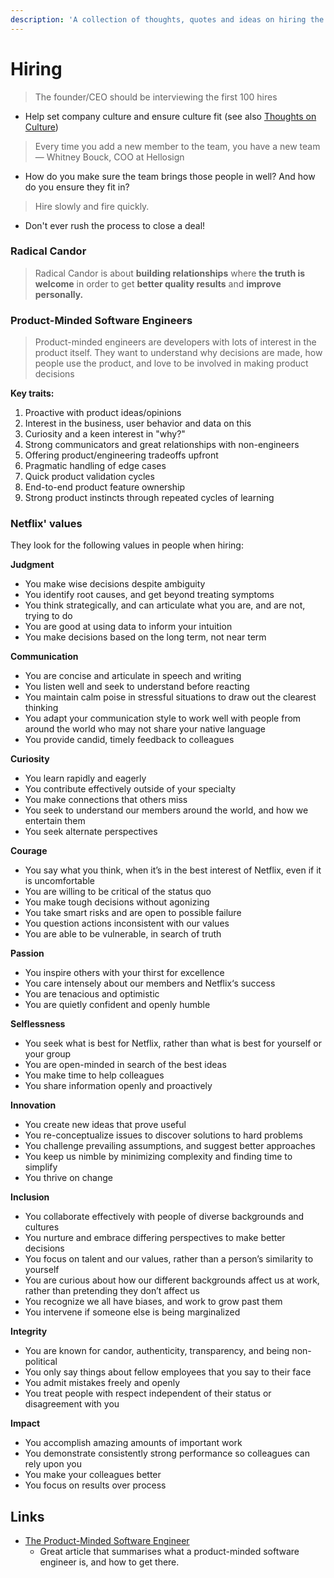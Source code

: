 ```yaml
---
description: 'A collection of thoughts, quotes and ideas on hiring the best people'
---
```


# Hiring

> The founder/CEO should be interviewing the first 100 hires

* Help set company culture and ensure culture fit \(see also [Thoughts on Culture](seniority.md)\)

> Every time you add a new member to the team, you have a new team — Whitney Bouck, COO at Hellosign

* How do you make sure the team brings those people in well? And how do you ensure they fit in?

> Hire slowly and fire quickly.

* Don't ever rush the process to close a deal!

### Radical Candor

> Radical Candor is about **building relationships** where **the truth is welcome** in order to get **better quality results** and **improve personally.**

### Product-Minded Software Engineers

> Product-minded engineers are developers with lots of interest in the product itself. They want to understand why decisions are made, how people use the product, and love to be involved in making product decisions

**Key traits:**

1. Proactive with product ideas/opinions
2. Interest in the business, user behavior and data on this
3. Curiosity and a keen interest in "why?"
4. Strong communicators and great relationships with non-engineers
5. Offering product/engineering tradeoffs upfront
6. Pragmatic handling of edge cases
7. Quick product validation cycles
8. End-to-end product feature ownership
9. Strong product instincts through repeated cycles of learning



### Netflix' values

They look for the following values in people when hiring:

**Judgment**

* You make wise decisions despite ambiguity
* You identify root causes, and get beyond treating symptoms
* You think strategically, and can articulate what you are, and are not, trying to do
* You are good at using data to inform your intuition
* You make decisions based on the long term, not near term

**Communication**

* You are concise and articulate in speech and writing
* You listen well and seek to understand before reacting
* You maintain calm poise in stressful situations to draw out the clearest thinking
* You adapt your communication style to work well with people from around the world who may not share your native language
* You provide candid, timely feedback to colleagues

**Curiosity**

* You learn rapidly and eagerly
* You contribute effectively outside of your specialty
* You make connections that others miss
* You seek to understand our members around the world, and how we entertain them
* You seek alternate perspectives

**Courage**

* You say what you think, when it’s in the best interest of Netflix, even if it is uncomfortable
* You are willing to be critical of the status quo
* You make tough decisions without agonizing
* You take smart risks and are open to possible failure
* You question actions inconsistent with our values
* You are able to be vulnerable, in search of truth

**Passion**

* You inspire others with your thirst for excellence
* You care intensely about our members and Netflix‘s success
* You are tenacious and optimistic
* You are quietly confident and openly humble

**Selflessness**

* You seek what is best for Netflix, rather than what is best for yourself or your group
* You are open-minded in search of the best ideas
* You make time to help colleagues
* You share information openly and proactively

**Innovation**

* You create new ideas that prove useful
* You re-conceptualize issues to discover solutions to hard problems
* You challenge prevailing assumptions, and suggest better approaches
* You keep us nimble by minimizing complexity and finding time to simplify
* You thrive on change

**Inclusion**

* You collaborate effectively with people of diverse backgrounds and cultures
* You nurture and embrace differing perspectives to make better decisions
* You focus on talent and our values, rather than a person’s similarity to yourself
* You are curious about how our different backgrounds affect us at work, rather than pretending they don’t affect us
* You recognize we all have biases, and work to grow past them
* You intervene if someone else is being marginalized

**Integrity**

* You are known for candor, authenticity, transparency, and being non-political
* You only say things about fellow employees that you say to their face
* You admit mistakes freely and openly
* You treat people with respect independent of their status or disagreement with you

**Impact**

* You accomplish amazing amounts of important work
* You demonstrate consistently strong performance so colleagues can rely upon you
* You make your colleagues better
* You focus on results over process

## Links

* [The Product-Minded Software Engineer](https://blog.pragmaticengineer.com/the-product-minded-engineer/) 
  * Great article that summarises what a product-minded software engineer is, and how to get there.

